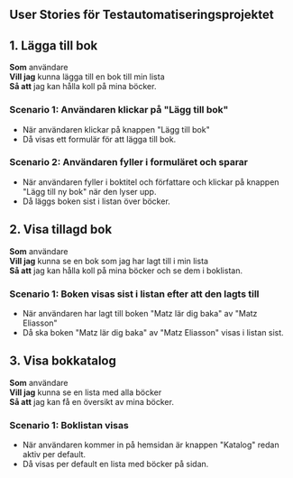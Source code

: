 ## User Stories för Testautomatiseringsprojektet


## 1. Lägga till bok

**Som** användare  
**Vill jag** kunna lägga till en bok till min lista  
**Så att** jag kan hålla koll på mina böcker.

### Scenario 1: Användaren klickar på "Lägg till bok"
- När användaren klickar på knappen "Lägg till bok"
- Då visas ett formulär för att lägga till bok.

### Scenario 2: Användaren fyller i formuläret och sparar
- När användaren fyller i boktitel och författare och klickar på knappen 
    "Lägg till ny bok" när den lyser upp.
- Då läggs boken sist i listan över böcker.


## 2. Visa tillagd bok

**Som** användare  
**Vill jag** kunna se en bok som jag har lagt till i min lista  
**Så att** jag kan hålla koll på mina böcker och se dem i boklistan.

### Scenario 1: Boken visas sist i listan efter att den lagts till
- När användaren har lagt till boken "Matz lär dig baka" av "Matz Eliasson"
- Då ska boken "Matz lär dig baka" av "Matz Eliasson" visas i listan sist.


## 3. Visa bokkatalog

**Som** användare  
**Vill jag** kunna se en lista med alla böcker  
**Så att** jag kan få en översikt av mina böcker.

### Scenario 1: Boklistan visas
- När användaren kommer in på hemsidan är knappen "Katalog" redan 
    aktiv per default.
- Då visas per default en lista med böcker på sidan.